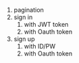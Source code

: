 1. pagination
2. sign in
   1. with JWT token
   2. with Oauth token
3. sign up
   1. with ID/PW
   2. with Oauth token
